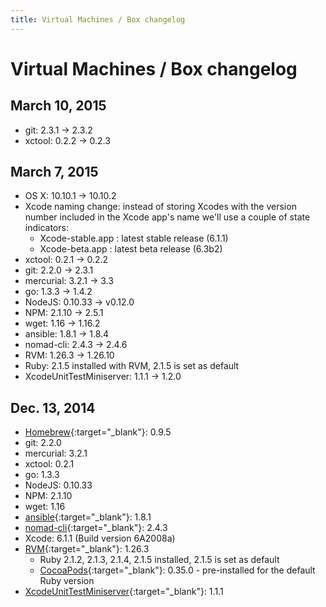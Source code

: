 ```yaml
---
title: Virtual Machines / Box changelog
---
```


# Virtual Machines / Box changelog

## March 10, 2015

* git: 2.3.1 -> 2.3.2
* xctool: 0.2.2 -> 0.2.3


## March 7, 2015

* OS X: 10.10.1 -> 10.10.2
* Xcode naming change: instead of storing Xcodes with the version number included in the Xcode app's name we'll use a couple of state indicators:
  * Xcode-stable.app : latest stable release (6.1.1)
  * Xcode-beta.app : latest beta release (6.3b2)
* xctool: 0.2.1 -> 0.2.2
* git: 2.2.0 -> 2.3.1
* mercurial: 3.2.1 -> 3.3
* go: 1.3.3 -> 1.4.2
* NodeJS: 0.10.33 -> v0.12.0
* NPM: 2.1.10 -> 2.5.1
* wget: 1.16 -> 1.16.2
* ansible: 1.8.1 -> 1.8.4
* nomad-cli: 2.4.3 -> 2.4.6
* RVM: 1.26.3 -> 1.26.10
* Ruby: 2.1.5 installed with RVM, 2.1.5 is set as default
* XcodeUnitTestMiniserver: 1.1.1 -> 1.2.0


## Dec. 13, 2014

* [Homebrew](http://brew.sh/){:target="_blank"}: 0.9.5
* git: 2.2.0
* mercurial: 3.2.1
* xctool: 0.2.1
* go: 1.3.3
* NodeJS: 0.10.33
* NPM: 2.1.10
* wget: 1.16
* [ansible](http://www.ansible.com/home){:target="_blank"}: 1.8.1
* [nomad-cli](http://nomad-cli.com/){:target="_blank"}: 2.4.3
* Xcode: 6.1.1 (Build version 6A2008a)
* [RVM](http://rvm.io/){:target="_blank"}: 1.26.3
  * Ruby 2.1.2, 2.1.3, 2.1.4, 2.1.5 installed, 2.1.5 is set as default
  * [CocoaPods](http://cocoapods.org/){:target="_blank"}: 0.35.0 - pre-installed for the default Ruby version
* [XcodeUnitTestMiniserver](https://github.com/bitrise-io/xcodebuild-unittest-miniserver){:target="_blank"}: 1.1.1

